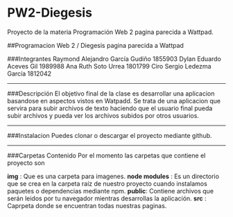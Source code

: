 # PW2-Diegesis
Proyecto de la materia Programación Web 2 pagina parecida a Wattpad.

##Programacion Web 2 / Diegesis pagina parecida a Wattpad

###Integrantes
Raymond Alejandro García Gudiño 1855903
Dylan Eduardo Aceves Gil 1989988 
Ana Ruth Soto Urrea 1801799
Ciro Sergio Ledezma García 1812042

-------------

###Descripción
El objetivo final de la clase es desarrollar una aplicacion basandose en aspectos vistos en Watpadd. 
Se trata de una aplicacion que servira para subir archivos de texto haciendo que el usuario final pueda subir archivos y pueda ver los archivos subidos por otros usuarios.

-------------

###Instalacion
Puedes clonar o descargar el proyecto mediante github.

-------------

###Carpetas Contenido
Por el momento las carpetas que contiene el proyecto son

**img** : Que es una carpeta para imagenes.
**node modules** : Es un directorio que se crea en la carpeta raíz de nuestro proyecto cuando instalamos paquetes o dependencias mediante npm.
**public**: Contiene archivos que serán leidos por tu navegador mientras desarrollas la aplicación.
**src** : Caprpeta donde se encuentran todas nuestras paginas.
